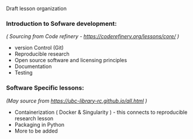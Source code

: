 Draft lesson organization

### Introduction to Sofware development: 
_( Sourcing from Code refinery - https://coderefinery.org/lessons/core/ )_
- version Control (Git)
- Reproducible research
- Open source software and licensing principles
- Documentation
- Testing

### Software Specific lessons:
_(May source from https://ubc-library-rc.github.io/all.html )_
- Containerization ( Docker & Singularity ) - this connects to reproducible research lesson
- Packaging in Python
- More to be added
